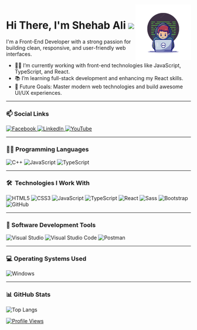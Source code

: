 <img align="right" src="https://raw.githubusercontent.com/mohamedelkashef15/mohamedelkashef15/main/github-profile.png" width="30%">

<h1>
  Hi There, I'm Shehab Ali 
  <img src="https://media.giphy.com/media/hvRJCLFzcasrR4ia7z/giphy.gif" width="28">
</h1>

<p>
I'm a Front-End Developer with a strong passion for building clean, responsive, and user-friendly web interfaces.
</p>

- 👨‍💻 I’m currently working with front-end technologies like JavaScript, TypeScript, and React.  
- 📚 I’m learning full-stack development and enhancing my React skills.  
- 🎯 Future Goals: Master modern web technologies and build awesome UI/UX experiences.  

---

### 📫 Social Links

<p>
  <a href="https://www.facebook.com/profile.php?id=61550362642349">
    <img src="https://img.shields.io/badge/-Facebook-3b5998?style=flat&logo=facebook&logoColor=white" alt="Facebook">
  </a>
  <a href="https://www.linkedin.com/in/shehabali241/">
    <img src="https://img.shields.io/badge/-Linkedin-0072b1?style=flat&logo=linkedin&logoColor=white" alt="LinkedIn">
  </a>
  <a href="https://www.youtube.com/@shehabAli-v2j">
    <img src="https://img.shields.io/badge/-YouTube-c4302b?style=flat&logo=youtube&logoColor=white" alt="YouTube">
  </a>
</p>


---


### 👨‍💻 Programming Languages

<p>
  <img src="https://img.shields.io/badge/-C++-00599C?style=flat&logo=c%2b%2b&logoColor=white" alt="C++" />
  <img src="https://img.shields.io/badge/-JavaScript-F7DF1E?style=flat&logo=javascript&logoColor=black" alt="JavaScript" />
  <img src="https://img.shields.io/badge/-TypeScript-3178C6?style=flat&logo=typescript&logoColor=white" alt="TypeScript" />
</p>

---


### 🛠 &nbsp;Technologies I Work With

![HTML5](https://img.shields.io/badge/-HTML5-000000?style=flat&logo=html5)
![CSS3](https://img.shields.io/badge/-CSS3-000000?style=flat&logo=css3)
![JavaScript](https://img.shields.io/badge/-JavaScript-000000?style=flat&logo=javascript)
![TypeScript](https://img.shields.io/badge/-TypeScript-000000?style=flat&logo=typescript)
![React](https://img.shields.io/badge/-React-000000?style=flat&logo=react)
![Sass](https://img.shields.io/badge/-Sass-000000?style=flat&logo=sass)
![Bootstrap](https://img.shields.io/badge/-Bootstrap-000000?style=flat&logo=bootstrap)
![GitHub](https://img.shields.io/badge/-GitHub-000000?style=flat&logo=github)

---


### 🧰 Software Development Tools

<p>
  <img src="https://img.shields.io/badge/-Visual%20Studio-5C2D91?style=flat&logo=visual-studio&logoColor=white" alt="Visual Studio" />
  <img src="https://img.shields.io/badge/-VS%20Code-007ACC?style=flat&logo=visual-studio-code&logoColor=white" alt="Visual Studio Code" />
  <img src="https://img.shields.io/badge/-Postman-FF6C37?style=flat&logo=postman&logoColor=white" alt="Postman" />
</p>

---


### 💻 Operating Systems Used

<p>

  <img src="https://img.shields.io/badge/-Windows-0078D6?style=flat&logo=windows&logoColor=white" alt="Windows" />
</p>

---



### 📊 GitHub Stats

![Top Langs](https://github-readme-stats.vercel.app/api/top-langs/?username=shehabali&layout=compact)

<a href="https://komarev.com/ghpvc/?username=shehabali&style=for-the-badge">
    <img src="https://komarev.com/ghpvc/?username=shehabali&style=for-the-badge" alt="Profile Views" />
</a>
